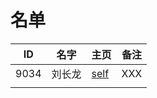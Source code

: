 
# 名单

|  ID    |  名字    |  主页    | 备注     |
| ---- | ---- | ---- | ---- |
|  9034    |   刘长龙   |  [self](9034.md)    |   XXX  |
|      |      |      |      |

